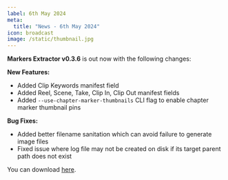 ```yaml
---
label: 6th May 2024
meta:
  title: "News - 6th May 2024"
icon: broadcast
image: /static/thumbnail.jpg
---
```


**Markers Extractor v0.3.6** is out now with the following changes:

**New Features:**
- Added Clip Keywords manifest field
- Added Reel, Scene, Take, Clip In, Clip Out manifest fields
- Added `--use-chapter-marker-thumbnails` CLI flag to enable chapter marker thumbnail pins


**Bug Fixes:**
- Added better filename sanitation which can avoid failure to generate image files
- Fixed issue where log file may not be created on disk if its target parent path does not exist

You can download [here](https://github.com/TheAcharya/MarkersExtractor/releases/tag/0.3.6).